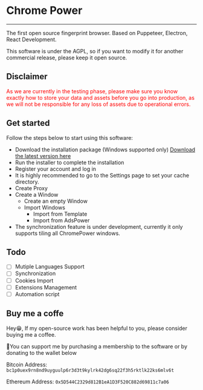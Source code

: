 # Chrome Power

---

The first open source fingerprint browser. Based on Puppeteer, Electron, React Development.

This software is under the AGPL, so if you want to modify it for another commercial release, please keep it open source.

## Disclaimer

<p style="color: red;">
As we are currently in the testing phase, please make sure you know exactly how to store your data and assets before you go into production, as we will not be responsible for any loss of assets due to operational errors.
</p>

## Get started

Follow the steps below to start using this software:

- Download the installation package (Windows supported only) [Download the latest version here](https://drive.google.com/file/d/1McuGozR4TP_GZisTubZG4K6unY1gRr5b/view?usp=drive_link)
- Run the installer to complete the installation
- Register your account and log in
- It is highly recommended to go to the Settings page to set your cache directory.
- Create Proxy
- Create a Window
  - Create an empty Window
  - Import Windows
    - Import from Template
    - Import from AdsPower
- The synchronization feature is under development, currently it only supports tiling all ChromePower windows.

## Todo

- [ ] Mutiple Languages Support
- [ ] Synchronization
- [ ] Cookies Import
- [ ] Extensions Management
- [ ] Automation script

## Buy me a coffe

Hey😁, If my open-source work has been helpful to you, please consider buying me a coffee.

🙌You can support me by purchasing a membership to the software or by donating to the wallet below

Bitcoin Address: `bc1p0uex9rn8nd9uyguulp6r3d3t9kylrk42dg6sq22f3h5rktlk22ks6mlv6t`

Ethereum Address: `0x5D544C2329d812B1eA1D3F520C882d69811c7a06`

